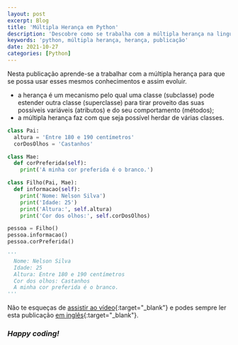 ```yaml
---
layout: post
excerpt: Blog
title: 'Múltipla Herança em Python'
description: 'Descobre como se trabalha com a múltipla herança na linguagem de programação Python. Obtém respostas às tuas dúvidas com a teoria e os exemplos apresentados.'
keywords: 'python, múltipla herança, herança, publicação'
date: 2021-10-27
categories: [Python]
---
```


Nesta publicação aprende-se a trabalhar com a múltipla herança para que se possa usar esses mesmos conhecimentos e assim evoluir.

- a herança é um mecanismo pelo qual uma classe (subclasse) pode estender outra classe (superclasse) para tirar proveito das suas possíveis variáveis (atributos) e do seu comportamento (métodos);
- a múltipla herança faz com que seja possível herdar de várias classes.

```python
class Pai:
  altura = 'Entre 180 e 190 centímetros'
  corDosOlhos = 'Castanhos'

class Mae:
  def corPreferida(self):
    print('A minha cor preferida é o branco.')

class Filho(Pai, Mae):
  def informacao(self):
    print('Nome: Nelson Silva')
    print('Idade: 25')
    print('Altura:', self.altura)
    print('Cor dos olhos:', self.corDosOlhos)

pessoa = Filho()
pessoa.informacao()
pessoa.corPreferida()

'''
  Nome: Nelson Silva
  Idade: 25
  Altura: Entre 180 e 190 centímetros
  Cor dos olhos: Castanhos
  A minha cor preferida é o branco.
'''
```

Não te esqueças de [assistir ao vídeo](https://youtu.be/e4N5AHTSKG0){:target="\_blank"} e podes sempre ler esta publicação [em inglês](https://nelsonsilvadev.com/blog/20211027/multiple-inheritance-in-python/){:target="\_blank"}.

### _Happy coding!_
